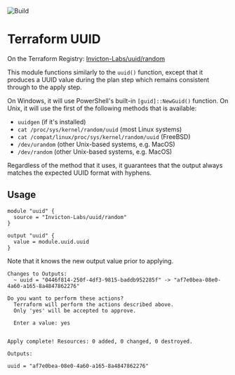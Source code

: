 ![Build](https://github.com/Invicton-Labs/terraform-random-uuid/actions/workflows/CICD.yml/badge.svg)

# Terraform UUID

On the Terraform Registry: [Invicton-Labs/uuid/random](https://registry.terraform.io/modules/Invicton-Labs/uuid/random/latest)

This module functions similarly to the `uuid()` function, except that it produces a UUID value during the plan step which remains consistent through to the apply step.

On Windows, it will use PowerShell's built-in `[guid]::NewGuid()` function. On Unix, it will use the first of the following methods that is available:
- `uuidgen` (if it's installed)
- `cat /proc/sys/kernel/random/uuid` (most Linux systems)
- `cat /compat/linux/proc/sys/kernel/random/uuid` (FreeBSD)
- `/dev/urandom` (other Unix-based systems, e.g. MacOS)
- `/dev/random` (other Unix-based systems, e.g. MacOS)

Regardless of the method that it uses, it guarantees that the output always matches the expected UUID format with hyphens.

## Usage

```
module "uuid" {
  source = "Invicton-Labs/uuid/random"
}

output "uuid" {
  value = module.uuid.uuid
}
```

Note that it knows the new output value prior to applying.
```
Changes to Outputs:
  ~ uuid = "0446f814-250f-4df3-9815-baddb952285f" -> "af7e0bea-08e0-4a60-a165-8a4847862276"

Do you want to perform these actions?
  Terraform will perform the actions described above.
  Only 'yes' will be accepted to approve.

  Enter a value: yes


Apply complete! Resources: 0 added, 0 changed, 0 destroyed.

Outputs:

uuid = "af7e0bea-08e0-4a60-a165-8a4847862276"
```
